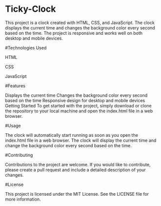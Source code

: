 # Ticky-Clock
This project is a clock created with HTML, CSS, and JavaScript. The clock displays the current time and changes the background color every second based on the time. The project is responsive and works well on both desktop and mobile devices.

#Technologies Used

HTML

CSS

JavaScript

#Features

Displays the current time
Changes the background color every second based on the time
Responsive design for desktop and mobile devices
Getting Started
To get started with the project, simply download or clone the repository to your local machine and open the index.html file in a web browser.

#Usage

The clock will automatically start running as soon as you open the index.html file in a web browser. The clock will display the current time and change the background color every second based on the time.

#Contributing

Contributions to the project are welcome. If you would like to contribute, please create a pull request and include a detailed description of your changes.

#License

This project is licensed under the MIT License. See the LICENSE file for more information.
